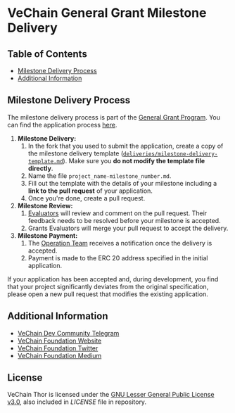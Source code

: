 # VeChain General Grant Milestone Delivery

## Table of Contents

- [Milestone Delivery Process](#milestone-delivery-process)
- [Additional Information](#additional-information)

## Milestone Delivery Process

The milestone delivery process is part of the [General Grant Program](https://github.com/vechain/grant-program/). You can find the application process [here](https://github.com/vechain/grant-program#application-process).  

1. **Milestone Delivery:**
   1. In the fork that you used to submit the application, create a copy of the milestone delivery template ([`deliveries/milestone-delivery-template.md`](deliveries/milestone-delivery-template.md)). Make sure you **do not modify the template file directly**.
   2. Name the file `project_name-milestone_number.md`.
   3. Fill out the template with the details of your milestone including a **link to the pull request** of your application.
   4. Once you're done, create a pull request.
2. **Milestone Review:**
   1. [Evaluators](https://github.com/vechain/grant-program#grant-evaluators) will review and comment on the pull request. Their feedback needs to be resolved before your milestone is accepted.
   2. Grants Evaluators will merge your pull request to accept the delivery.
3. **Milestone Payment:**
   1. The [Operation Team](https://github.com/vechain/grant-program#operation-team) receives a notification once the delivery is accepted.
   2. Payment is made to the ERC 20 address specified in the initial application. 

If your application has been accepted and, during development, you find that your project significantly deviates from the original specification, please open a new pull request that modifies the existing application.

## Additional Information

- [VeChain Dev Community Telegram](https://t.me/VeChainDevCommunity)
- [VeChain Foundation Website](https://vechain.org)
- [VeChain Foundation Twitter](https://twitter.com/vechainofficial)
- [VeChain Foundation Medium](https://vechainofficial.medium.com/)


## License <!-- omit in toc -->

VeChain Thor is licensed under the
[GNU Lesser General Public License v3.0](https://www.gnu.org/licenses/lgpl-3.0.html), also included in *LICENSE* file in repository.
